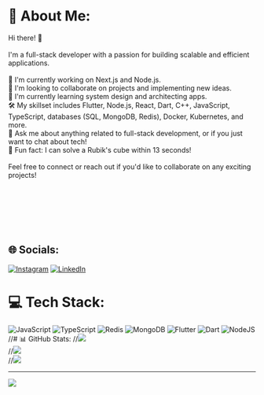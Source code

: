 # 💫 About Me:
Hi there! 👋<br><br>I'm a full-stack developer with a passion for building scalable and efficient applications.<br><br>🌱 I'm currently working on Next.js and Node.js.<br>🤝 I'm looking to collaborate on projects and implementing new ideas.<br>🚀 I'm currently learning system design and architecting apps.<br>🛠️ My skillset includes Flutter, Node.js, React, Dart, C++, JavaScript, TypeScript, databases (SQL, MongoDB, Redis), Docker, Kubernetes, and more.<br>🤔 Ask me about anything related to full-stack development, or if you just want to chat about tech!<br>🎉 Fun fact: I can solve a Rubik's cube within 13 seconds!<br><br>Feel free to connect or reach out if you'd like to collaborate on any exciting projects!<br><br><br><br><br><br><br>


## 🌐 Socials:
[![Instagram](https://img.shields.io/badge/Instagram-%23E4405F.svg?logo=Instagram&logoColor=white)](https://instagram.com/_ishanbhardwaj) [![LinkedIn](https://img.shields.io/badge/LinkedIn-%230077B5.svg?logo=linkedin&logoColor=white)](https://linkedin.com/in/bhardwaj-ishan) 

# 💻 Tech Stack:
![JavaScript](https://img.shields.io/badge/javascript-%23323330.svg?style=for-the-badge&logo=javascript&logoColor=%23F7DF1E) ![TypeScript](https://img.shields.io/badge/typescript-%23007ACC.svg?style=for-the-badge&logo=typescript&logoColor=white) ![Redis](https://img.shields.io/badge/redis-%23DD0031.svg?style=for-the-badge&logo=redis&logoColor=white) ![MongoDB](https://img.shields.io/badge/MongoDB-%234ea94b.svg?style=for-the-badge&logo=mongodb&logoColor=white) ![Flutter](https://img.shields.io/badge/Flutter-%2302569B.svg?style=for-the-badge&logo=Flutter&logoColor=white) ![Dart](https://img.shields.io/badge/dart-%230175C2.svg?style=for-the-badge&logo=dart&logoColor=white) ![NodeJS](https://img.shields.io/badge/node.js-6DA55F?style=for-the-badge&logo=node.js&logoColor=white)
//# 📊 GitHub Stats:
//![](https://github-readme-stats.vercel.app/api?username=ishanbhardwaj00&theme=dark&hide_border=false&include_all_commits=true&count_private=true)<br/>
//![](https://github-readme-streak-stats.herokuapp.com/?user=ishanbhardwaj00&theme=dark&hide_border=false)<br/>
//![](https://github-readme-stats.vercel.app/api/top-langs/?username=ishanbhardwaj00&theme=dark&hide_border=false&include_all_commits=true&count_private=true&layout=compact)

---
[![](https://visitcount.itsvg.in/api?id=ishanbhardwaj00&icon=0&color=0)](https://visitcount.itsvg.in)

<!-- Proudly created with GPRM ( https://gprm.itsvg.in ) -->
